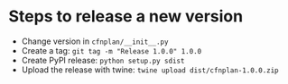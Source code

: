 # Steps to release a new version

- Change version in `cfnplan/__init__.py`
- Create a tag: `git tag -m "Release 1.0.0" 1.0.0`
- Create PyPI release: `python setup.py sdist`
- Upload the release with twine: `twine upload dist/cfnplan-1.0.0.zip`
